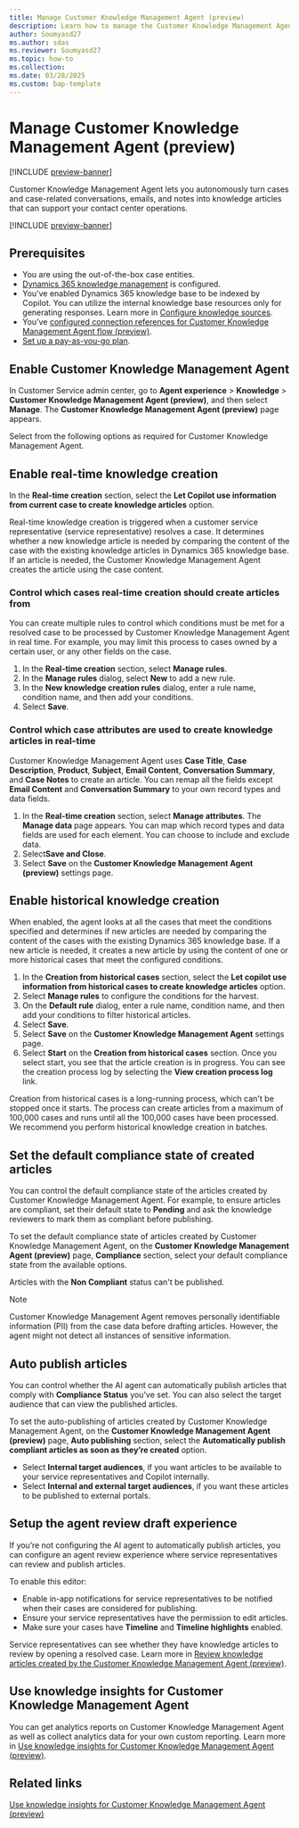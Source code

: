 ```yaml
---
title: Manage Customer Knowledge Management Agent (preview)
description: Learn how to manage the Customer Knowledge Management Agent to autonomously create knowledge articles from cases and related communications.
author: Soumyasd27
ms.author: sdas
ms.reviewer: Soumyasd27
ms.topic: how-to
ms.collection: 
ms.date: 03/28/2025
ms.custom: bap-template
---
```


# Manage Customer Knowledge Management Agent (preview)

[!INCLUDE [preview-banner](~/../shared-content/shared/preview-includes/preview-banner.md)]

Customer Knowledge Management Agent lets you autonomously turn cases and case-related conversations, emails, and notes into knowledge articles that can support your contact center operations. 

[!INCLUDE [preview-banner](../../../shared-content/shared/preview-includes/production-ready-preview-dynamics365.md)]

## Prerequisites

- You are using the out-of-the-box case entities.
- [Dynamics 365 knowledge management](set-up-knowledge-management-embedded-knowledge-search.md#configure-knowledge-management) is configured.
- You’ve enabled Dynamics 365 knowledge base to be indexed by Copilot. You can utilize the internal knowledge base resources only for generating responses. Learn more in [Configure knowledge sources](copilot-enable-help-pane.md#configure-knowledge-sources).
- You’ve [configured connection references for Customer Knowledge Management Agent flow (preview)](admin-km-agent-connections.md#configure-connection-references-for-customer-knowledge-management-agent-flow-preview).
- [Set up a pay-as-you-go plan](setup-pay-as-you-go.md#set-up-a-pay-as-you-go-plan).

## Enable Customer Knowledge Management Agent

In Customer Service admin center, go to **Agent experience** > **Knowledge** > **Customer Knowledge Management Agent (preview)**, and then select **Manage**. The **Customer Knowledge Management Agent (preview)** page appears.

Select from the following options as required for Customer Knowledge Management Agent.

## Enable real-time knowledge creation

In the **Real-time creation** section, select the **Let Copilot use information from current case to create knowledge articles** option.

Real-time knowledge creation is triggered when a customer service representative (service representative) resolves a case. It determines whether a new knowledge article is needed by comparing the content of the case with the existing knowledge articles in Dynamics 365 knowledge base. If an article is needed, the Customer Knowledge Management Agent creates the article using the case content.  

### Control which cases real-time creation should create articles from 

You can create multiple rules to control which conditions must be met for a resolved case to be processed by Customer Knowledge Management Agent in real time. For example, you may limit this process to cases owned by a certain user, or any other fields on the case.  

1. In the **Real-time creation** section, select **Manage rules**.
1. In the **Manage rules** dialog, select **New** to add a new rule.
1. In the **New knowledge creation rules** dialog, enter a rule name, condition name, and then add your conditions.
1. Select **Save**.

### Control which case attributes are used to create knowledge articles in real-time  

Customer Knowledge Management Agent uses **Case Title**, **Case Description**, **Product**, **Subject**, **Email Content**, **Conversation Summary**, and **Case Notes** to create an article. You can remap all the fields except **Email Content** and **Conversation Summary** to your own record types and data fields.  
 
1. In the **Real-time creation** section, select **Manage attributes**. The **Manage data** page appears. 
You can map which record types and data fields are used for each element. You can choose to include and exclude data.
1. Select**Save and Close**.
1. Select **Save** on the **Customer Knowledge Management Agent (preview)** settings page.

## Enable historical knowledge creation

When enabled, the agent looks at all the cases that meet the conditions specified and determines if new articles are needed by comparing the content of the cases with the existing Dynamics 365 knowledge base. If a new article is needed, it creates a new article by using the content of one or more historical cases that meet the configured conditions.  

1. In the **Creation from historical cases** section, select the **Let copilot use information from historical cases to create knowledge articles** option.
1. Select **Manage rules** to configure the conditions for the harvest.
1. On the **Default rule** dialog, enter a rule name, condition name, and then add your conditions to filter historical articles.
1. Select **Save**.
1. Select **Save** on the **Customer Knowledge Management Agent** settings page.
1. Select **Start** on the **Creation from historical cases** section. 
Once you select start, you see that the article creation is in progress. You can see the creation process log by selecting the **View creation process log** link.

Creation from historical cases is a long-running process, which can't be stopped once it starts. The process can create articles from a maximum of 100,000 cases and runs until all the 100,000 cases have been processed. We recommend you perform historical knowledge creation in batches. 

## Set the default compliance state of created articles

You can control the default compliance state of the articles created by Customer Knowledge Management Agent. For example, to ensure articles are compliant, set their default state to **Pending** and ask the knowledge reviewers to mark them as compliant before publishing.  

To set the default compliance state of articles created by Customer Knowledge Management Agent, on the **Customer Knowledge Management Agent (preview)** page, **Compliance** section, select your default compliance state from the available options.

Articles with the **Non Compliant** status can't be published.

> [!NOTE]
> Customer Knowledge Management Agent removes personally identifiable information (PII) from the case data before drafting articles. However, the agent might not detect all instances of sensitive information.

## Auto publish articles

You can control whether the AI agent can automatically publish articles that comply with **Compliance Status** you've set. You can also select the target audience that can view the published articles.

To set the auto-publishing of articles created by Customer Knowledge Management Agent, on the **Customer Knowledge Management Agent (preview)** page, **Auto publishing** section, select the **Automatically publish compliant articles as soon as they’re created** option.

- Select **Internal target audiences**, if you want articles to be available to your service representatives and Copilot internally. 
- Select **Internal and external target audiences**, if you want these articles to be published to external portals.

## Setup the agent review draft experience

If you’re not configuring the AI agent to automatically publish articles, you can configure an agent review experience where service representatives can review and publish articles.

To enable this editor: 

- Enable in-app notifications for service representatives to be notified when their cases are considered for publishing.
- Ensure your service representatives have the permission to edit articles.
- Make sure your cases have **Timeline** and **Timeline highlights** enabled.

Service representatives can see whether they have knowledge articles to review by opening a resolved case. Learn more in [Review knowledge articles created by the Customer Knowledge Management Agent (preview)](../use/admin-km-agent-review.md#review-knowledge-articles-created-by-the-customer-knowledge-management-agent-preview).

## Use knowledge insights for Customer Knowledge Management Agent

You can get analytics reports on Customer Knowledge Management Agent as well as collect analytics data for your own custom reporting. Learn more in [Use knowledge insights for Customer Knowledge Management Agent (preview)](../use/admin-km-agent-insights.md#use-knowledge-insights-for-customer-knowledge-management-agent-preview).

## Related links

[Use knowledge insights for Customer Knowledge Management Agent (preview)](../use/admin-km-agent-insights.md#use-knowledge-insights-for-customer-knowledge-management-agent-preview)




